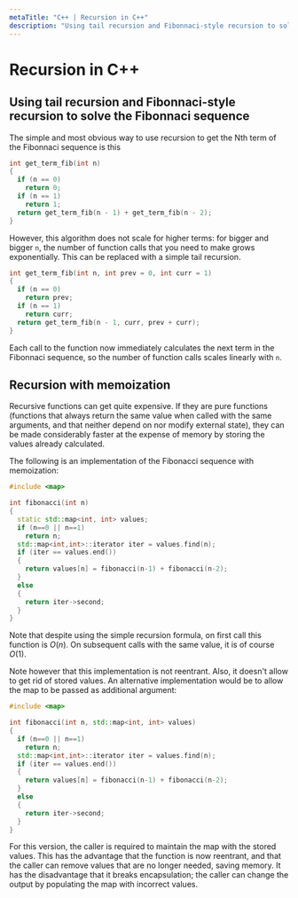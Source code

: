 ```yaml
---
metaTitle: "C++ | Recursion in C++"
description: "Using tail recursion and Fibonnaci-style recursion to solve the Fibonnaci sequence, Recursion with memoization"
---
```


# Recursion in C++



## Using tail recursion and Fibonnaci-style recursion to solve the Fibonnaci sequence


The simple and most obvious way to use recursion to get the Nth term of the Fibonnaci sequence is this

```cpp
int get_term_fib(int n)
{
  if (n == 0)
    return 0;
  if (n == 1)
    return 1;
  return get_term_fib(n - 1) + get_term_fib(n - 2);
}

```

However, this algorithm does not scale for higher terms: for bigger and bigger `n`, the number of function calls that you need to make grows exponentially. This can be replaced with a simple tail recursion.

```cpp
int get_term_fib(int n, int prev = 0, int curr = 1)
{
  if (n == 0)
    return prev;
  if (n == 1)
    return curr;
  return get_term_fib(n - 1, curr, prev + curr);
}

```

Each call to the function now immediately calculates the next term in the Fibonnaci sequence, so the number of function calls scales linearly with `n`.



## Recursion with memoization


Recursive functions can get quite expensive. If they are pure functions (functions that always return the same value when called with the same arguments, and that neither depend on nor modify external state), they can be made considerably faster at the expense of memory by storing the values already calculated.

The following is an implementation of the Fibonacci sequence with memoization:

```cpp
#include <map>

int fibonacci(int n)
{
  static std::map<int, int> values;
  if (n==0 || n==1)
    return n;
  std::map<int,int>::iterator iter = values.find(n);
  if (iter == values.end())
  {
    return values[n] = fibonacci(n-1) + fibonacci(n-2);
  }
  else
  {
    return iter->second;
  }
}

```

Note that despite using the simple recursion formula, on first call this function is $O(n)$. On subsequent calls with the same value, it is of course $O(1)$.

Note however that this implementation is not reentrant. Also, it doesn't allow to get rid of stored values. An alternative implementation would be to allow the map to be passed as additional argument:

```cpp
#include <map>

int fibonacci(int n, std::map<int, int> values)
{
  if (n==0 || n==1)
    return n;
  std::map<int,int>::iterator iter = values.find(n);
  if (iter == values.end())
  {
    return values[n] = fibonacci(n-1) + fibonacci(n-2);
  }
  else
  {
    return iter->second;
  }
}

```

For this version, the caller is required to maintain the map with the stored values. This has the advantage that the function is now reentrant, and that the caller can remove values that are no longer needed, saving memory. It has the disadvantage that it breaks encapsulation; the caller can change the output by populating the map with incorrect values.


